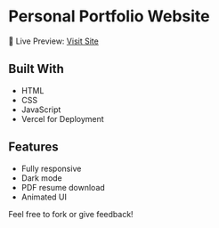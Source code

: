 # Personal Portfolio Website

🚀 Live Preview: [Visit Site](https://vipulportfolio18.vercel.app)

## Built With
- HTML
- CSS
- JavaScript
- Vercel for Deployment

## Features
- Fully responsive
- Dark mode
- PDF resume download
- Animated UI

Feel free to fork or give feedback!
